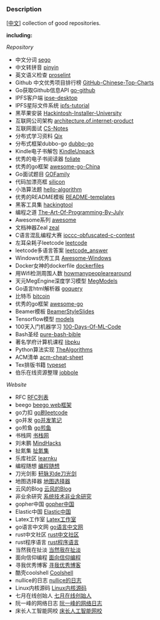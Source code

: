 ### Description  
[[中文](./README_CN.md)] collection of good repositories.

**including:**

*Repository*

* 中文分词 <a href="https://github.com/huichen/sego" target="_blank">sego</a>
* 中文转拼音 <a href="https://github.com/huichen/pinyin" target="_blank">pinyin</a>
* 英文语义检查 <a href="https://github.com/amperser/proselint" target="_blank">proselint</a>
* Github 中文优秀项目排行榜 <a href="https://github.com/kon9chunkit/GitHub-Chinese-Top-Charts" target="_blank">GitHub-Chinese-Top-Charts</a>
* Go获取Github信息API <a href="https://github.com/google/go-github" target="_blank">go-github</a>
* IPFS客户端 <a href="https://github.com/IPSE-TEAM/ipse-desktop" target="_blank">ipse-desktop</a>
* IPFS星际文件系统 <a href="https://github.com/miaoski/ipfs-tutorial" target="_blank">ipfs-tutorial</a>
* 黑苹果安装 <a href="https://github.com/huangyz0918/Hackintosh-Installer-University" target="_blank">Hackintosh-Installer-University</a>
* 互联网公司架构 <a href="https://github.com/davideuler/architecture.of.internet-product" target="_blank">architecture.of.internet-product</a>
* 互联网面试 <a href="https://github.com/CyC2018/CS-Notes" target="_blank">CS-Notes</a>
* 分布式学习资料 <a href="https://github.com/ty4z2008/Qix" target="_blank">Qix</a>
* 分布式框架dubbo-go <a href="https://github.com/apache/dubbo-go" target="_blank">dubbo-go</a>
* Kindle电子书解包 <a href="https://github.com/kevinhendricks/KindleUnpack" target="_blank">KindleUnpack</a>
* 优秀的电子书阅读器 <a href="https://github.com/johnfactotum/foliate" target="_blank">foliate</a>
* 优秀的go框架 <a href="https://github.com/hyper0x/awesome-go-China" target="_blank">awesome-go-China</a>
* Go面试题目 <a href="https://github.com/shgopher/GOFamily" target="_blank">GOFamily</a>
* 代码加漂亮框 <a href="https://github.com/Aloxaf/silicon" target="_blank">silicon</a>
* 小浩算法题 <a href="https://github.com/geekxh/hello-algorithm" target="_blank">hello-algorithm</a>
* 优秀的README模板 <a href="https://github.com/kautukkundan/Awesome-Profile-README-templates" target="_blank">README-templates</a>
* 黑客工具集 <a href="https://github.com/Z4nzu/hackingtool" target="_blank">hackingtool</a>
* 编程之道 <a href="https://github.com/julycoding/The-Art-Of-Programming-By-July" target="_blank">The-Art-Of-Programming-By-July</a>
* Awesome系列 <a href="https://github.com/sindresorhus/awesome" target="_blank">awesome</a>
* 文档神器Zeal <a href="https://github.com/zealdocs/zeal" target="_blank">zeal</a>
* C语言混乱编程大赛 <a href="https://github.com/c00kiemon5ter/ioccc-obfuscated-c-contest" target="_blank">ioccc-obfuscated-c-contest</a>
* 左耳朵耗子leetcode <a href="https://github.com/haoel/leetcode" target="_blank">leetcode</a>
* leetcode多语言答案 <a href="https://github.com/yooubei/leetcode_answer" target="_blank">leetcode_answer</a>
* Windows优秀工具 <a href="https://github.com/Awesome-Windows/Awesome" target="_blank">Awesome-Windows</a>
* Docker女神的dockerfile <a href="https://github.com/jessfraz/dockerfiles" target="_blank">dockerfiles</a>
* 用Wifi检测周围人数 <a href="https://github.com/schollz/howmanypeoplearearound" target="_blank">howmanypeoplearearound</a>
* 天元MegEngine深度学习模型 <a href="https://github.com/MegEngine/Models" target="_blank">MegModels</a>
* Go语言html解析器 <a href="https://github.com/PuerkitoBio/goquery" target="_blank">goquery</a>
* 比特币 <a href="https://github.com/bitcoin/bitcoin" target="_blank">bitcoin</a>
* 优秀的go框架 <a href="https://github.com/avelino/awesome-go" target="_blank">awesome-go</a>
* Beamer模板 <a href="https://github.com/wzpan/BeamerStyleSlides" target="_blank">BeamerStyleSlides</a>
* Tensorflow模型 <a href="https://github.com/tensorflow/models" target="_blank">models</a>
* 100天入门机器学习 <a href="https://github.com/MLEveryday/100-Days-Of-ML-Code" target="_blank">100-Days-Of-ML-Code</a>
* Bash圣经 <a href="https://github.com/dylanaraps/pure-bash-bible" target="_blank">pure-bash-bible</a>
* 著名学府计算机课程 <a href="https://github.com/lib-pku/libpku" target="_blank">libpku</a>
* Python算法实现 <a href="https://github.com/TheAlgorithms/Python" target="_blank">TheAlgorithms</a>
* ACM清单 <a href="https://github.com/soulmachine/acm-cheat-sheet" target="_blank">acm-cheat-sheet</a>
* Tex排版书籍 <a href="https://github.com/chenshuo/typeset" target="_blank">typeset</a>
* 伯乐在线资源整理 <a href="https://github.com/jobbole" target="_blank">jobbole</a>

*Website*

* RFC <a href="https://www.rfc-editor.org/rfc-index.html" target="_blank">RFC列表</a>
* beego <a href="https://beego.me" target="_blank">beego web框架</a>
* go力扣 <a href="https://books.halfrost.com/leetcode/" target="_blank">go刷leetcode</a>
* go并发 <a href="https://www.kancloud.cn/mutouzhang/go" target="_blank">go并发笔记</a>
* go煎鱼 <a href="https://eddycjy.com" target="_blank">go煎鱼</a>
* 书栈网 <a href="https://www.bookstack.cn" target="_blank">书栈网</a>
* 刘未鹏 <a href="http://mindhacks.cn" target="_blank">MindHacks</a>
* 扯氮集 <a href="http://weiwuhui.com" target="_blank">扯氮集</a>
* 乐库社区 <a href="https://learnku.com" target="_blank">learnku</a>
* 编程随想 <a href="https://program-think.blogspot.com" target="_blank">编程随想</a>
* 刀光剑影 <a href="https://www.cnblogs.com/yjf512/" target="_blank">轩脉刃de刀光剑</a>
* 地图选择器 <a href="http://datav.aliyun.com/tools/atlas" target="_blank">地图选择器</a>
* 云风的Blog <a href="https://blog.codingnow.com" target="_blank">云风的Blog</a>
* 非业余研究 <a href="http://blog.yufeng.info" target="_blank">系统技术非业余研究</a>
* gopher中国 <a href="https://gocn.vip" target="_blank">gopher中国</a>
* Elastic中国 <a href="https://elasticsearch.cn" target="_blank">Elastic中国</a>
* Latex工作室 <a href="https://www.latexstudio.net" target="_blank">Latex工作室</a>
* go语言中文网 <a href="https://studygolang.com" target="_blank">go语言中文网</a>
* rust中文社区 <a href="https://rustcc.cn" target="_blank">rust中文社区</a>
* rust程序语言 <a href="https://kaisery.github.io/trpl-zh-cn/" target="_blank">rust程序语言</a>
* 当然我在扯淡 <a href="http://www.yinwang.org" target="_blank">当然我在扯淡</a>
* 面向信仰编程 <a href="https://draveness.me" target="_blank">面向信仰编程</a>
* 寻我优秀博客 <a href="https://seekbetter.me" target="_blank">寻我优秀博客</a>
* 酷壳coolshell <a href="https://www.coolshell.cn" target="_blank">Coolshell</a>
* nullice的日志 <a href="http://nullice.com" target="_blank">nullice的日志</a>
* Linux内核源码 <a href="https://elixir.bootlin.com/linux/latest/source" target="_blank">Linux内核源码</a>
* 七月在线创始人 <a href="https://blog.csdn.net/v_july_v" target="_blank">七月在线创始人</a>
* 阮一峰的网络日志 <a href="http://www.ruanyifeng.com" target="_blank">阮一峰的网络日志</a>
* 床长人工智能网校 <a href="https://www.captainbed.net" target="_blank">床长人工智能网校</a>
